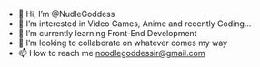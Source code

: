 - 👋 Hi, I’m @NudleGoddess
- 👀 I’m interested in Video Games, Anime and recently Coding...
- 🌱 I’m currently learning Front-End Development
- 💞️ I’m looking to collaborate on whatever comes my way
- 📫 How to reach me noodlegoddessir@gmail.com

<!---
NudleGoddess/NudleGoddess is a ✨ special ✨ repository because its `README.md` (this file) appears on your GitHub profile.
You can click the Preview link to take a look at your changes.
--->
